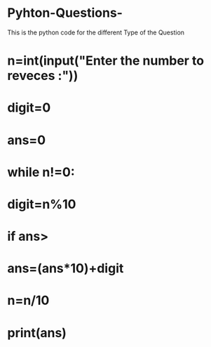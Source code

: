# Pyhton-Questions-
This is the python code for the different  Type of the Question 
# n=int(input("Enter the number to reveces :"))
# digit=0
# ans=0
# while n!=0:
#     digit=n%10
#     if ans>
#     ans=(ans*10)+digit
#     n=n/10
# print(ans)
